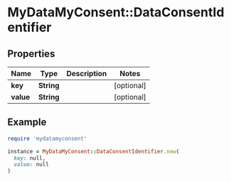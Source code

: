 # MyDataMyConsent::DataConsentIdentifier

## Properties

| Name | Type | Description | Notes |
| ---- | ---- | ----------- | ----- |
| **key** | **String** |  | [optional] |
| **value** | **String** |  | [optional] |

## Example

```ruby
require 'mydatamyconsent'

instance = MyDataMyConsent::DataConsentIdentifier.new(
  key: null,
  value: null
)
```

